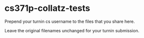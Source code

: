 cs371p-collatz-tests
====================

Prepend your turnin cs username to the files that you share here.

Leave the original filenames unchanged for your turnin submission.
